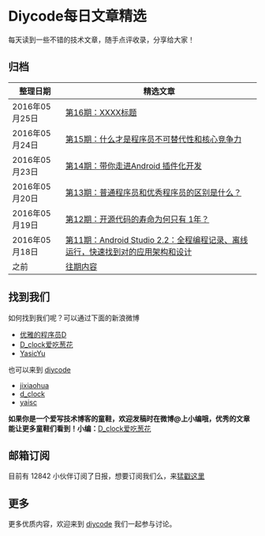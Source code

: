 # Diycode每日文章精选

每天读到一些不错的技术文章，随手点评收录，分享给大家！

## 归档

|	整理日期	|	精选文章	|
|--------|------|
| 2016年05月25日	|	[第16期：XXXX标题](20160525.md) 	|
| 2016年05月24日	|	[第15期：什么才是程序员不可替代性和核心竞争力](20160524.md) 	|
| 2016年05月23日	|	[第14期：带你走进Android 插件化开发](20160523.md) 	|
| 2016年05月20日	|	[第13期：普通程序员和优秀程序员的区别是什么？](20160520.md) 	|
| 2016年05月19日	|	[第12期：开源代码的寿命为何只有 1年？](20160519.md) 	|
| 2016年05月18日	|	[第11期：Android Studio 2.2：全程编程记录、离线运行，快速找到对的应用架构和设计](20160518.md) 	|
| 之前	|	[往期内容](past/) 	|

## 找到我们

如何找到我们呢？可以通过下面的新浪微博

- [优雅的程序员D](http://weibo.com/u/5891258264?topnav=1&wvr=6&topsug=1&is_all=1)
- [D_clock爱吃葱花](http://weibo.com/2480694892/profile?rightmod=1&wvr=6&mod=personinfo&is_all=1)
- [YasicYu](http://weibo.com/3917305697/profile?rightmod=1&wvr=6&mod=personinfo&is_all=1)

也可以来到 [diycode](http://diycode.cc/)

- [jixiaohua](http://diycode.cc/jixiaohua)
- [d_clock](http://diycode.cc/d_clock)
- [yaisc](http://diycode.cc/yasic)

**如果你是一个爱写技术博客的童鞋，欢迎发稿时在微博@上小编哦，优秀的文章能让更多童鞋们看到！小编：**[D_clock爱吃葱花](http://weibo.com/2480694892/profile?rightmod=1&wvr=6&mod=personinfo&is_all=1)

## 邮箱订阅

目前有 12842 小伙伴订阅了日报，想要订阅我们么，来[猛戳这里](http://list.qq.com/cgi-bin/qf_invite?id=d469993d2c888e971c0fbb2309c4d84256968386b126b967)

## 更多

更多优质内容，欢迎来到 [diycode](http://diycode.cc/) 我们一起参与讨论。
